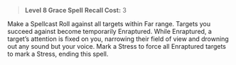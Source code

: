 > **Level 8 Grace Spell**
> **Recall Cost:** 3

Make a Spellcast Roll against all targets within Far range. Targets you succeed against become temporarily Enraptured. While Enraptured, a target’s attention is fixed on you, narrowing their field of view and drowning out any sound but your voice. Mark a Stress to force all Enraptured targets to mark a Stress, ending this spell.
